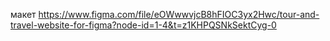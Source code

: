 макет https://www.figma.com/file/eOWwwvjcB8hFIOC3yx2Hwc/tour-and-travel-website-for-figma?node-id=1-4&t=z1KHPQSNkSektCyg-0